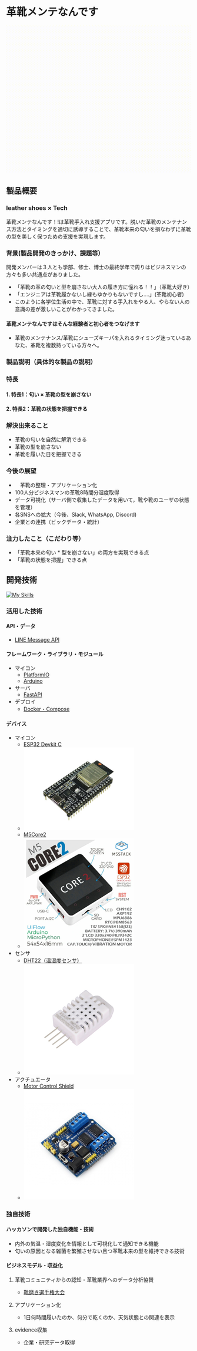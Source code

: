 # 革靴メンテなんです

<div align="center">
<img src="doc/image/革靴メンテなんです.gif" width="600" height="400">
</div>

## 製品概要

### leather shoes × Tech

革靴メンテなんです！!は革靴手入れ支援アプリです。脱いだ革靴のメンテナンス方法とタイミングを適切に誘導することで、革靴本来の匂いを損なわずに革靴の型を美しく保つための支援を実現します。

### 背景(製品開発のきっかけ、課題等）

開発メンバーは３人とも学部、修士、博士の最終学年で周りはビジネスマンの方々も多い共通点がありました。

* 「革靴の革の匂いと型を崩さない大人の履き方に憧れる！！」（革靴大好き）
* 「エンジニアは革靴履かないし縁もゆかりもないですし....」(革靴初心者)
* このように各学位生活の中で、革靴に対する手入れをやる人、やらない人の意識の差が激しいことがわかってきました。

#### 革靴メンテなんですはそんな経験者と初心者をつなげます

* 革靴のメンテナンス/革靴にシューズキーパを入れるタイミング迷っているあなた、革靴を複数持っている方々へ。

### 製品説明（具体的な製品の説明）

### 特長

#### 1. 特長1：匂い × 革靴の型を崩さない

#### 2. 特長2：革靴の状態を把握できる


### 解決出来ること

* 革靴の匂いを自然に解消できる
* 革靴の型を崩さない
* 革靴を履いた日を把握できる


### 今後の展望
* 　革靴の整理・アプリケーション化
*  100人分ビジネスマンの革靴8時間分湿度取得
*   データ可視化（サーバ側で収集したデータを用いて，靴や靴のユーザの状態を管理）
*  各SNSへの拡大（今後、Slack, WhatsApp, Discord)
*   企業との連携（ビックデータ・統計）

### 注力したこと（こだわり等）

* 「革靴本来の匂い * 型を崩さない」の両方を実現できる点
* 「革靴の状態を把握」できる点

## 開発技術

[![My Skills](https://skillicons.dev/icons?i=arduino,cpp,docker,fastapi,git,github,githubactions,py)](https://skillicons.dev)

### 活用した技術

#### API・データ

* [LINE Message API](https://developers.line.biz/ja/docs/messaging-api/line-bot-sdk/)

#### フレームワーク・ライブラリ・モジュール

* マイコン
  * [PlatformIO](https://platformio.org)
  * [Arduino](https://www.arduino.cc)
* サーバ
  * [FastAPI](https://fastapi.tiangolo.com)
* デプロイ
  * [Docker・Compose](https://www.docker.com)

#### デバイス

* マイコン
  * [ESP32 Devkit C](https://docs.espressif.com/projects/esp-idf/en/latest/esp32/hw-reference/esp32/get-started-devkitc.html)
  * <img src=./doc/image/esp32.jpg width="300px">
  * [M5Core2](https://docs.m5stack.com/en/core/core2)
  * <img src=./doc/image/m5core2.webp width="300px">
* センサ
  * [DHT22（温湿度センサ）](http://www.aosong.com/en/products-22.html)
  * <img src=./doc/image/AM2302.jpg width="300px">
* アクチュエータ
  * [Motor Control Shield](https://www.waveshare.com/motor-control-shield.htm)
  * <img src=./doc/image/mcs.jpg width="300px">

### 独自技術

#### ハッカソンで開発した独自機能・技術
* 内外の気温・湿度変化を情報として可視化して通知できる機能
* 匂いの原因となる雑菌を繁殖させない且つ革靴本来の型を維持できる技術

#### ビジネスモデル・収益化
1. 革靴コミュニティからの認知・革靴業界へのデータ分析協賛
    * [靴磨き選手権大会](https://web.hh-online.jp/hankyu-mens/contents/h/shoeshine/)

1. アプリケーション化
    * 1日何時間履いたのか、何分で乾くのか、天気状態との関連を表示
2. evidence収集
    * 企業・研究データ取得
